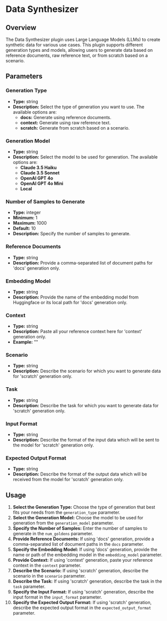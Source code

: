# Data Synthesizer

## Overview

The Data Synthesizer plugin uses Large Language Models (LLMs) to create synthetic data for various use cases. This plugin supports different generation types and models, allowing users to generate data based on reference documents, raw reference text, or from scratch based on a scenario.

## Parameters

### Generation Type

- **Type:** string
- **Description:** Select the type of generation you want to use. The available options are:
  - **docs:** Generate using reference documents.
  - **context:** Generate using raw reference text.
  - **scratch:** Generate from scratch based on a scenario.

### Generation Model

- **Type:** string
- **Description:** Select the model to be used for generation. The available options are:
  - **Claude 3.5 Haiku**
  - **Claude 3.5 Sonnet**
  - **OpenAI GPT 4o**
  - **OpenAI GPT 4o Mini**
  - **Local**

### Number of Samples to Generate

- **Type:** integer
- **Minimum:** 1
- **Maximum:** 1000
- **Default:** 10
- **Description:** Specify the number of samples to generate.

### Reference Documents

- **Type:** string
- **Description:** Provide a comma-separated list of document paths for 'docs' generation only.

### Embedding Model

- **Type:** string
- **Description:** Provide the name of the embedding model from Huggingface or its local path for 'docs' generation only.

### Context

- **Type:** string
- **Description:** Paste all your reference context here for 'context' generation only.
- **Example:** ""

### Scenario

- **Type:** string
- **Description:** Describe the scenario for which you want to generate data for 'scratch' generation only.

### Task

- **Type:** string
- **Description:** Describe the task for which you want to generate data for 'scratch' generation only.

### Input Format

- **Type:** string
- **Description:** Describe the format of the input data which will be sent to the model for 'scratch' generation only.

### Expected Output Format

- **Type:** string
- **Description:** Describe the format of the output data which will be received from the model for 'scratch' generation only.

## Usage

1. **Select the Generation Type:** Choose the type of generation that best fits your needs from the `generation_type` parameter.
2. **Select the Generation Model:** Choose the model to be used for generation from the `generation_model` parameter.
3. **Specify the Number of Samples:** Enter the number of samples to generate in the `num_goldens` parameter.
4. **Provide Reference Documents:** If using 'docs' generation, provide a comma-separated list of document paths in the `docs` parameter.
5. **Specify the Embedding Model:** If using 'docs' generation, provide the name or path of the embedding model in the `embedding_model` parameter.
6. **Provide Context:** If using 'context' generation, paste your reference context in the `context` parameter.
7. **Describe the Scenario:** If using 'scratch' generation, describe the scenario in the `scenario` parameter.
8. **Describe the Task:** If using 'scratch' generation, describe the task in the `task` parameter.
9. **Specify the Input Format:** If using 'scratch' generation, describe the input format in the `input_format` parameter.
10. **Specify the Expected Output Format:** If using 'scratch' generation, describe the expected output format in the `expected_output_format` parameter.
